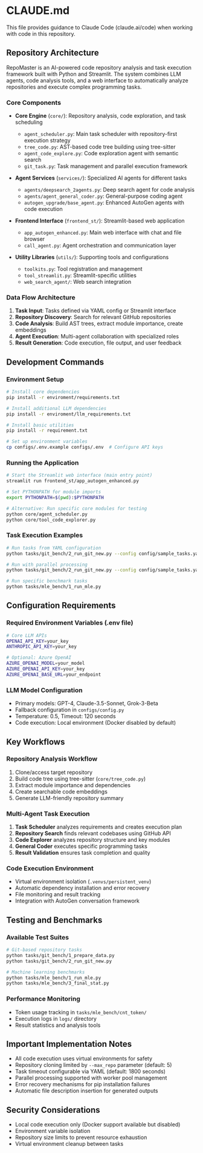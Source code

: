 # CLAUDE.md

This file provides guidance to Claude Code (claude.ai/code) when working with code in this repository.

## Repository Architecture

RepoMaster is an AI-powered code repository analysis and task execution framework built with Python and Streamlit. The system combines LLM agents, code analysis tools, and a web interface to automatically analyze repositories and execute complex programming tasks.

### Core Components

- **Core Engine** (`core/`): Repository analysis, code exploration, and task scheduling
  - `agent_scheduler.py`: Main task scheduler with repository-first execution strategy
  - `tree_code.py`: AST-based code tree building using tree-sitter
  - `agent_code_explore.py`: Code exploration agent with semantic search
  - `git_task.py`: Task management and parallel execution framework

- **Agent Services** (`services/`): Specialized AI agents for different tasks
  - `agents/deepsearch_2agents.py`: Deep search agent for code analysis
  - `agents/agent_general_coder.py`: General-purpose coding agent
  - `autogen_upgrade/base_agent.py`: Enhanced AutoGen agents with code execution

- **Frontend Interface** (`frontend_st/`): Streamlit-based web application
  - `app_autogen_enhanced.py`: Main web interface with chat and file browser
  - `call_agent.py`: Agent orchestration and communication layer

- **Utility Libraries** (`utils/`): Supporting tools and configurations
  - `toolkits.py`: Tool registration and management
  - `tool_streamlit.py`: Streamlit-specific utilities
  - `web_search_agent/`: Web search integration

### Data Flow Architecture

1. **Task Input**: Tasks defined via YAML config or Streamlit interface
2. **Repository Discovery**: Search for relevant GitHub repositories
3. **Code Analysis**: Build AST trees, extract module importance, create embeddings
4. **Agent Execution**: Multi-agent collaboration with specialized roles
5. **Result Generation**: Code execution, file output, and user feedback

## Development Commands

### Environment Setup
```bash
# Install core dependencies
pip install -r enviroment/requirements.txt

# Install additional LLM dependencies  
pip install -r enviroment/llm_requirements.txt

# Install basic utilities
pip install -r requirement.txt

# Set up environment variables
cp configs/.env.example configs/.env  # Configure API keys
```

### Running the Application
```bash
# Start the Streamlit web interface (main entry point)
streamlit run frontend_st/app_autogen_enhanced.py

# Set PYTHONPATH for module imports
export PYTHONPATH=$(pwd):$PYTHONPATH

# Alternative: Run specific core modules for testing
python core/agent_scheduler.py
python core/tool_code_explorer.py
```

### Task Execution Examples
```bash
# Run tasks from YAML configuration
python tasks/git_bench/2_run_git_new.py --config config/sample_tasks.yaml

# Run with parallel processing
python tasks/git_bench/2_run_git_new.py --config config/sample_tasks.yaml --parallel --parallel_workers 4

# Run specific benchmark tasks
python tasks/mle_bench/1_run_mle.py
```

## Configuration Requirements

### Required Environment Variables (.env file)
```bash
# Core LLM APIs
OPENAI_API_KEY=your_key
ANTHROPIC_API_KEY=your_key

# Optional: Azure OpenAI
AZURE_OPENAI_MODEL=your_model
AZURE_OPENAI_API_KEY=your_key  
AZURE_OPENAI_BASE_URL=your_endpoint
```

### LLM Model Configuration
- Primary models: GPT-4, Claude-3.5-Sonnet, Grok-3-Beta
- Fallback configuration in `configs/config.py`
- Temperature: 0.5, Timeout: 120 seconds
- Code execution: Local environment (Docker disabled by default)

## Key Workflows

### Repository Analysis Workflow
1. Clone/access target repository
2. Build code tree using tree-sitter (`core/tree_code.py`)
3. Extract module importance and dependencies
4. Create searchable code embeddings
5. Generate LLM-friendly repository summary

### Multi-Agent Task Execution
1. **Task Scheduler** analyzes requirements and creates execution plan
2. **Repository Search** finds relevant codebases using GitHub API
3. **Code Explorer** analyzes repository structure and key modules
4. **General Coder** executes specific programming tasks
5. **Result Validation** ensures task completion and quality

### Code Execution Environment
- Virtual environment isolation (`.venvs/persistent_venv`)
- Automatic dependency installation and error recovery
- File monitoring and result tracking
- Integration with AutoGen conversation framework

## Testing and Benchmarks

### Available Test Suites
```bash
# Git-based repository tasks
python tasks/git_bench/1_prepare_data.py
python tasks/git_bench/2_run_git_new.py

# Machine learning benchmarks  
python tasks/mle_bench/1_run_mle.py
python tasks/mle_bench/3_final_stat.py
```

### Performance Monitoring
- Token usage tracking in `tasks/mle_bench/cnt_token/`
- Execution logs in `logs/` directory
- Result statistics and analysis tools

## Important Implementation Notes

- All code execution uses virtual environments for safety
- Repository cloning limited by `--max_repo` parameter (default: 5)
- Task timeout configurable via YAML (default: 1800 seconds)
- Parallel processing supported with worker pool management
- Error recovery mechanisms for pip installation failures
- Automatic file description insertion for generated outputs

## Security Considerations

- Local code execution only (Docker support available but disabled)
- Environment variable isolation
- Repository size limits to prevent resource exhaustion
- Virtual environment cleanup between tasks